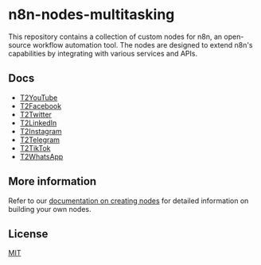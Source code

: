 


# n8n-nodes-multitasking
This repository contains a collection of custom nodes for n8n, an open-source workflow automation tool. The nodes are designed to extend n8n's capabilities by integrating with various services and APIs.


## Docs


- [T2YouTube](nodes/T2YouTube/README.md)
- [T2Facebook](nodes/T2Facebook/README.md)
- [T2Twitter](nodes/T2Twitter/README.md)
- [T2LinkedIn](nodes/T2LinkedIn/README.md)
- [T2Instagram](nodes/T2Instagram/README.md)
- [T2Telegram](nodes/T2Telegram/README.md)
- [T2TikTok](nodes/T2TikTok/README.md)
- [T2WhatsApp](nodes/T2WhatsApp/README.md)


## More information

Refer to our [documentation on creating nodes](https://docs.n8n.io/integrations/creating-nodes/) for detailed information on building your own nodes.

## License

[MIT](https://github.com/n8n-io/n8n-nodes-starter/blob/master/LICENSE.md)
